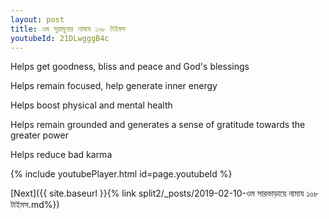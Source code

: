 ```yaml
---
layout: post
title: ওম সুয়ামুনায় নামায ১০৮ টাইমস
youtubeId: 21DLwgggB4c
---
```

 
 
Helps get goodness, bliss and peace and God's blessings
 
Helps remain focused, help generate inner energy 
 
Helps boost physical and mental health 
 
Helps remain grounded and generates a sense of gratitude towards the greater power 
 
Helps reduce bad karma
 
 
 
 


{% include youtubePlayer.html id=page.youtubeId %}
 
[Next]({{ site.baseurl }}{% link  split2/_posts/2019-02-10-ওম সারভাড়ায়ে নামায ১০৮ টাইমস.md%})
 
